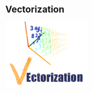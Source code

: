 # Vectorization
![Logo do projeto](https://github.com/WilliamJardim/Vectorization/blob/main/imagens/logo256x256.png)
